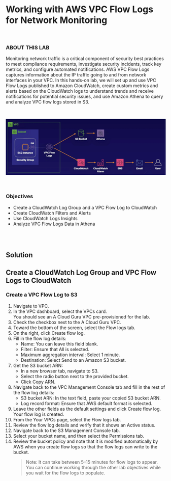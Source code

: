 # Working with AWS VPC Flow Logs for Network Monitoring

<br>

### ABOUT THIS LAB
Monitoring network traffic is a critical component of security best practices to meet compliance requirements, investigate security incidents, track key metrics, and configure automated notifications. AWS VPC Flow Logs captures information about the IP traffic going to and from network interfaces in your VPC. In this hands-on lab, we will set up and use VPC Flow Logs published to Amazon CloudWatch, create custom metrics and alerts based on the CloudWatch logs to understand trends and receive notifications for potential security issues, and use Amazon Athena to query and analyze VPC flow logs stored in S3.

<br>

![](../img/7.3.LabDiagram.png)

<br>

### Objectives
- Create a CloudWatch Log Group and a VPC Flow Log to CloudWatch
- Create CloudWatch Filters and Alerts
- Use CloudWatch Logs Insights
- Analyze VPC Flow Logs Data in Athena

<br><br>

## Solution
## Create a CloudWatch Log Group and VPC Flow Logs to CloudWatch
### Create a VPC Flow Log to S3
1. Navigate to VPC.
2. In the VPC dashboard, select the VPCs card.<br>You should see an A Cloud Guru VPC pre-provisioned for the lab.
3. Check the checkbox next to the A Cloud Guru VPC.
4. Toward the bottom of the screen, select the Flow logs tab.
5. On the right, click Create flow log.
6. Fill in the flow log details:
    - Name: You can leave this field blank.
    - Filter: Ensure that All is selected.
    - Maximum aggregation interval: Select 1 minute.
    - Destination: Select Send to an Amazon S3 bucket.
7. Get the S3 bucket ARN:
    - In a new browser tab, navigate to S3.
    - Select the radio button next to the provided bucket.
    - Click Copy ARN.
8. Navigate back to the VPC Management Console tab and fill in the rest of the flow log details:
    - S3 bucket ARN: In the text field, paste your copied S3 bucket ARN.
    - Log record format: Ensure that AWS default format is selected.
9. Leave the other fields as the default settings and click Create flow log.<br>Your flow log is created.
10. From the Your VPCs page, select the Flow logs tab.
11. Review the flow log details and verify that it shows an Active status.
12. Navigate back to the S3 Management Console tab.
13. Select your bucket name, and then select the Permissions tab.
14. Review the bucket policy and note that it is modified automatically by AWS when you create flow logs so that the flow logs can write to the bucket.
    > Note: It can take between 5–15 minutes for flow logs to appear. You can continue working through the other lab objectives while you wait for the flow logs to populate.
